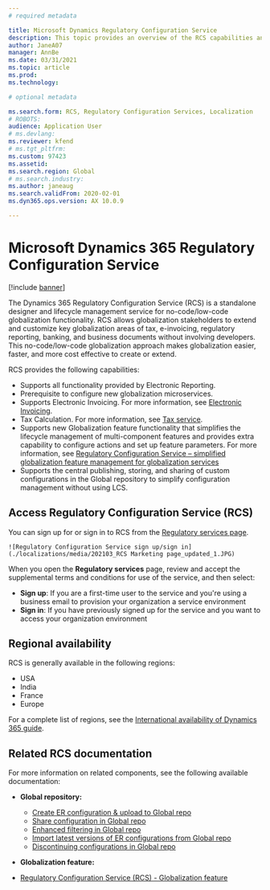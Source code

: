 ```yaml
---
# required metadata

title: Microsoft Dynamics Regulatory Configuration Service
description: This topic provides an overview of the RCS capabilities and explains how to access the service.
author: JaneA07
manager: AnnBe
ms.date: 03/31/2021
ms.topic: article
ms.prod: 
ms.technology: 

# optional metadata

ms.search.form: RCS, Regulatory Configuration Services, Localization
# ROBOTS: 
audience: Application User
# ms.devlang: 
ms.reviewer: kfend
# ms.tgt_pltfrm: 
ms.custom: 97423
ms.assetid: 
ms.search.region: Global
# ms.search.industry: 
ms.author: janeaug
ms.search.validFrom: 2020-02-01
ms.dyn365.ops.version: AX 10.0.9

---
```

# Microsoft Dynamics 365 Regulatory Configuration Service

[!include [banner](../includes/banner.md)]

The Dynamics 365 Regulatory Configuration Service (RCS) is a standalone designer and lifecycle management service for no-code/low-code globalization functionality. RCS allows globalization stakeholders to extend and customize key globalization areas of tax, e-invoicing, regulatory reporting, banking, and business documents without involving developers. This no-code/low-code globalization approach makes globalization easier, faster, and more cost effective to create or extend.

RCS provides the following capabilities:

   - Supports all functionality provided by Electronic Reporting.
   - Prerequisite to configure new globalization microservices.
   - Supports Electronic Invoicing. For more information, see [Electronic Invoicing](https://docs.microsoft.com/dynamics365-release-plan/2021wave1/finance-operations/dynamics365-finance/electronic-invoicing-add-on-dynamics-365-ga.md).
   - Tax Calculation. For more information, see [Tax service](https://docs.microsoft.com/dynamics365-release-plan/2021wave1/finance-operations/dynamics365-finance/tax-service-preview.md).
   - Supports new Globalization feature functionality that simplifies the lifecycle management of multi-component features and provides extra capability to configure actions and set up feature parameters. For more information, see [Regulatory Configuration Service – simplified globalization feature management for globalization services](https://docs.microsoft.com/dynamics365-release-plan/2021wave1/finance-operations/dynamics365-finance/regulatory-configuration-service-simplified-globalization-feature-management-globalization-services.md)
-	Supports the central publishing, storing, and sharing of custom configurations in the Global repository to simplify configuration management without using LCS.

## Access Regulatory Configuration Service (RCS)
You can sign up for or sign in to RCS from the [Regulatory services page](https://marketing.configure.global.dynamics.com/). 

    ![Regulatory Configuration Service sign up/sign in](./localizations/media/202103_RCS Marketing page_updated_1.JPG) 
    
When you open the **Regulatory services** page, review and accept the supplemental terms and conditions for use of the service, and then select:

   - **Sign up**: If you are a first-time user to the service and you're using a business email to provision your organization a service environment
   - **Sign in**: If you have previously signed up for the service and you want to access your organization environment

## Regional availability
RCS is generally available in the following regions: 

   - USA
   - India 
   - France 
   - Europe
   
For a complete list of regions, see the [International availability of Dynamics 365 guide](https://aka.ms/dynamics_365_international_availability_deck). 

## Related RCS documentation
For more information on related components, see the following available documentation:

- **Global repository:**
  -	[Create ER configuration & upload to Global repo](rcs-global-repo-upload.md)	
  -	[Share configuration in Global repo](rcs-global-repo-share-configuration.md)	
  -	[Enhanced filtering in Global repo](enhanced-filtering-global-repo?toc=/dynamics365/finance/toc.json.md)	
  -	[Import latest versions of ER configurations from Global repo](er-download-configurations-global-repomd) 
  -	[Discontinuing configurations in Global repo](discontinuing-configurations-rcs-global-repo.md)

-	**Globalization feature:**
  -	[Regulatory Configuration Service (RCS) - Globalization feature](https://docs.microsoft.com/en-us/dynamics365-release-plan/2021wave1/finance-operations/dynamics365-finance/regulatory-configuration-service-simplified-globalization-feature-management-globalization-services.md)

